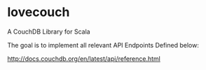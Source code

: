 lovecouch
=========

A CouchDB Library for Scala


The goal is to implement all relevant API Endpoints Defined below:

http://docs.couchdb.org/en/latest/api/reference.html
